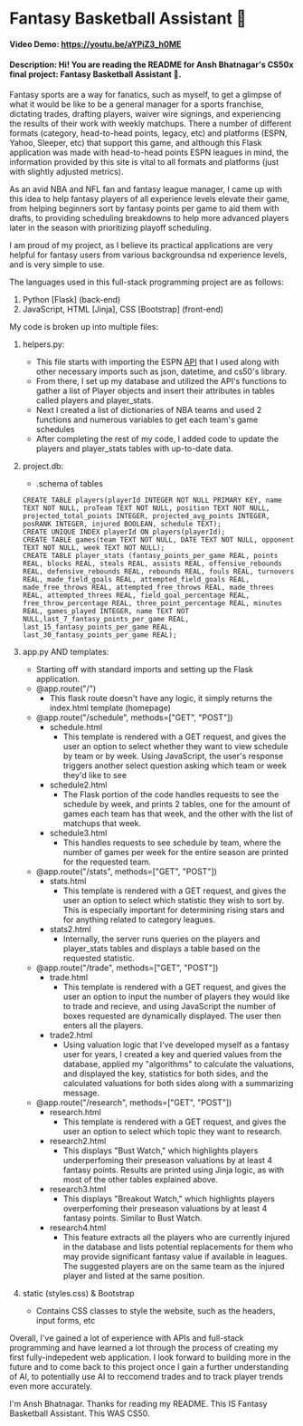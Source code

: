 # Fantasy Basketball Assistant 🏀
#### Video Demo: <https://youtu.be/aYPiZ3_h0ME>
#### Description: Hi! You are reading the README for Ansh Bhatnagar's CS50x final project: Fantasy Basketball Assistant 🏀.
Fantasy sports are a way for fanatics, such as myself, to get a glimpse of what it would be like to be a general manager for a sports franchise, dictating trades, drafting players, waiver wire signings, and experiencing the results of their work with weekly matchups.
There a number of different formats (category, head-to-head points, legacy, etc) and platforms (ESPN, Yahoo, Sleeper, etc) that support this game, and although this Flask application was made with head-to-head points ESPN leagues in mind, the information provided by this site is vital to all formats and platforms (just with slightly adjusted metrics).

As an avid NBA and NFL fan and fantasy league manager, I came up with this idea to help fantasy players of all experience levels elevate their game, from helping beginners sort by fantasy points per game to aid them with drafts, to providing scheduling breakdowns to help more advanced players later in the season with prioritizing playoff scheduling.

I am proud of my project, as I believe its practical applications are very helpful for fantasy users from various backgroundsa nd experience levels, and is very simple to use.

The languages used in this full-stack programming project are as follows:

1. Python [Flask] (back-end)
2. JavaScript, HTML [Jinja], CSS [Bootstrap] (front-end)

My code is broken up into multiple files:

1. helpers.py:
    - This file starts with importing the ESPN [API](https://github.com/cwendt94/espn-api) that I used along with other necessary imports such as json, datetime, and cs50's library.
    - From there, I set up my database and utilized the API's functions to gather a list of Player objects and insert their attributes in tables called players and player_stats.
    - Next I created a list of dictionaries of NBA teams and used 2 functions and numerous variables to get each team's game schedules
    - After completing the rest of my code, I added code to update the players and player_stats tables with up-to-date data.

2. project.db:
    - .schema of tables
   ```
   CREATE TABLE players(playerId INTEGER NOT NULL PRIMARY KEY, name TEXT NOT NULL, proTeam TEXT NOT NULL, position TEXT NOT NULL, projected_total_points INTEGER, projected_avg_points INTEGER, posRANK INTEGER, injured BOOLEAN, schedule TEXT);
   CREATE UNIQUE INDEX playerId ON players(playerId);
   CREATE TABLE games(team TEXT NOT NULL, DATE TEXT NOT NULL, opponent TEXT NOT NULL, week TEXT NOT NULL);
   CREATE TABLE player_stats (fantasy_points_per_game REAL, points REAL, blocks REAL, steals REAL, assists REAL, offensive_rebounds REAL, defensive_rebounds REAL, rebounds REAL, fouls REAL, turnovers REAL, made_field_goals REAL, attempted_field_goals REAL, made_free_throws REAL, attempted_free_throws REAL, made_threes REAL, attempted_threes REAL, field_goal_percentage REAL, free_throw_percentage REAL, three_point_percentage REAL, minutes REAL, games_played INTEGER, name TEXT NOT NULL,last_7_fantasy_points_per_game REAL, last_15_fantasy_points_per_game REAL, last_30_fantasy_points_per_game REAL);
   ```
3. app.py AND templates:
    - Starting off with standard imports and setting up the Flask application.
    - @app.route("/")
        - This flask route doesn't have any logic, it simply returns the index.html template (homepage)
    - @app.route("/schedule", methods=["GET", "POST"])
        - schedule.html
            - This template is rendered with a GET request, and gives the user an option to select whether they want to view schedule by team or by week. Using JavaScript, the user's response triggers another select question asking which team or week they'd like to see
        - schedule2.html
            - The Flask portion of the code handles requests to see the schedule by week, and prints 2 tables, one for the amount of games each team has that week, and the other with the list of matchups that week.
        - schedule3.html
            - This handles requests to see schedule by team, where the number of games per week for the entire season are printed for the requested team.
    - @app.route("/stats", methods=["GET", "POST"])
        - stats.html
            - This template is rendered with a GET request, and gives the user an option to select which statistic they wish to sort by. This is especially important for determining rising stars and for anything related to category leagues.
        - stats2.html
            - Internally, the server runs queries on the players and player_stats tables and displays a table based on the requested statistic.
    - @app.route("/trade", methods=["GET", "POST"])
        - trade.html
            - This template is rendered with a GET request, and gives the user an option to input the number of players they would like to trade and recieve, and using JavaScript the number of boxes requested are dynamically displayed. The user then enters all the players.
        - trade2.html
            - Using valuation logic that I've developed myself as a fantasy user for years, I created a key and queried values from the database, applied my "algorithms" to calculate the valuations, and displayed the key, statistics for both sides, and the calculated valuations for both sides along with a summarizing message.
    - @app.route("/research", methods=["GET", "POST"])
        - research.html
            - This template is rendered with a GET request, and gives the user an option to select which topic they want to research.
        - research2.html
            - This displays "Bust Watch," which highlights players underperfoming their preseason valuations by at least 4 fantasy points. Results are printed using Jinja logic, as with most of the other tables explained above.
        - research3.html
            - This displays "Breakout Watch," which highlights players overperfoming their preseason valuations by at least 4 fantasy points. Similar to Bust Watch.
        - research4.html
            - This feature extracts all the players who are currently injured in the database and lists potential replacements for them who may provide significant fantasy value if available in leagues. The suggested players are on the same team as the injured player and listed at the same position.

4. static (styles.css) & Bootstrap
    - Contains CSS classes to style the website, such as the headers, input forms, etc

Overall, I've gained a lot of experience with APIs and full-stack programming and have learned a lot through the process of creating my first fully-indepedent web application. I look forward to building more in the future and to come back to this project once I gain a further understanding of AI, to potentially use AI to reccomend trades and to track player trends even more accurately.

I'm Ansh Bhatnagar. Thanks for reading my README. This IS Fantasy Basketball Assistant. This WAS CS50.


